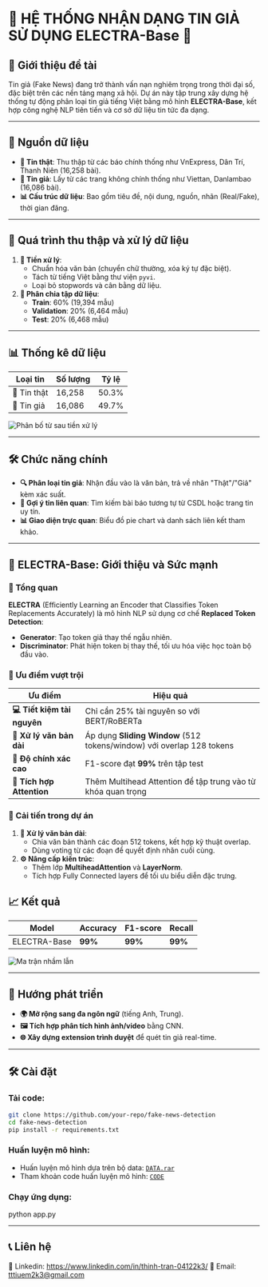# 🚨 HỆ THỐNG NHẬN DẠNG TIN GIẢ SỬ DỤNG ELECTRA-Base 🚨

## 📌 Giới thiệu đề tài
Tin giả (Fake News) đang trở thành vấn nạn nghiêm trọng trong thời đại số, đặc biệt trên các nền tảng mạng xã hội. Dự án này tập trung xây dựng hệ thống tự động phân loại tin giả tiếng Việt bằng mô hình **ELECTRA-Base**, kết hợp công nghệ NLP tiên tiến và cơ sở dữ liệu tin tức đa dạng.

---

## 📂 Nguồn dữ liệu
- **📰 Tin thật**: Thu thập từ các báo chính thống như VnExpress, Dân Trí, Thanh Niên (16,258 bài).
- **📛 Tin giả**: Lấy từ các trang không chính thống như Viettan, Danlambao (16,086 bài).
- **📊 Cấu trúc dữ liệu**: Bao gồm tiêu đề, nội dung, nguồn, nhãn (Real/Fake), thời gian đăng.

---

## 🔄 Quá trình thu thập và xử lý dữ liệu
1. **🧹 Tiền xử lý**:
   - Chuẩn hóa văn bản (chuyển chữ thường, xóa ký tự đặc biệt).
   - Tách từ tiếng Việt bằng thư viện `pyvi`.
   - Loại bỏ stopwords và cân bằng dữ liệu.
2. **📂 Phân chia tập dữ liệu**:
   - **Train**: 60% (19,394 mẫu)
   - **Validation**: 20% (6,464 mẫu)
   - **Test**: 20% (6,468 mẫu)

---

## 📊 Thống kê dữ liệu
| Loại tin | Số lượng | Tỷ lệ |
|----------|----------|-------|
| 📰 Tin thật | 16,258   | 50.3% |
| 📛 Tin giả  | 16,086   | 49.7% |

![Phân bố từ sau tiền xử lý](Hình_5_6.png)

---

## 🛠️ Chức năng chính
- **🔍 Phân loại tin giả**: Nhận đầu vào là văn bản, trả về nhãn "Thật"/"Giả" kèm xác suất.
- **🔗 Gợi ý tin liên quan**: Tìm kiếm bài báo tương tự từ CSDL hoặc trang tin uy tín.
- **📊 Giao diện trực quan**: Biểu đồ pie chart và danh sách liên kết tham khảo.

---

## 🚀 ELECTRA-Base: Giới thiệu và Sức mạnh
### 🌟 Tổng quan
**ELECTRA** (Efficiently Learning an Encoder that Classifies Token Replacements Accurately) là mô hình NLP sử dụng cơ chế **Replaced Token Detection**:
- **Generator**: Tạo token giả thay thế ngẫu nhiên.
- **Discriminator**: Phát hiện token bị thay thế, tối ưu hóa việc học toàn bộ đầu vào.

### 💪 Ưu điểm vượt trội
| Ưu điểm                  | Hiệu quả                                                                 |
|--------------------------|--------------------------------------------------------------------------|
| **💻 Tiết kiệm tài nguyên**     | Chỉ cần 25% tài nguyên so với BERT/RoBERTa                               |
| **📜 Xử lý văn bản dài**        | Áp dụng **Sliding Window** (512 tokens/window) với overlap 128 tokens    |
| **🎯 Độ chính xác cao**         | F1-score đạt **99%** trên tập test                                       |
| **🧠 Tích hợp Attention**       | Thêm Multihead Attention để tập trung vào từ khóa quan trọng            |

### 🔧 Cải tiến trong dự án
1. **📜 Xử lý văn bản dài**:
   - Chia văn bản thành các đoạn 512 tokens, kết hợp kỹ thuật overlap.
   - Dùng voting từ các đoạn để quyết định nhãn cuối cùng.
2. **⚙️ Nâng cấp kiến trúc**:
   - Thêm lớp **MultiheadAttention** và **LayerNorm**.
   - Tích hợp Fully Connected layers để tối ưu biểu diễn đặc trưng.
## 📈 Kết quả
| Model       | Accuracy | F1-score | Recall |
|-------------|----------|----------|--------|
| ELECTRA-Base| **99%**  | **99%**  | **99%**|

![Ma trận nhầm lẫn](Hình_25.png)

---

## 🔮 Hướng phát triển
- **🌍 Mở rộng sang đa ngôn ngữ** (tiếng Anh, Trung).
- **🖼️ Tích hợp phân tích hình ảnh/video** bằng CNN.
- **🌐 Xây dựng extension trình duyệt** để quét tin giả real-time.

---

## 🛠️ Cài đặt
### Tải code:
```bash
git clone https://github.com/your-repo/fake-news-detection
cd fake-news-detection
pip install -r requirements.txt
```
### Huấn luyện mô hình:
- Huấn luyện mô hình dựa trên bộ data: [`DATA.rar`](./DATA/DATA.rar)
- Tham khoản code huấn luyện mô hình: [`CODE`](./CODE)
### Chạy ứng dụng:
python app.py

---

##  📞 Liên hệ
👥 Linkedin: https://www.linkedin.com/in/thinh-tran-04122k3/
📧 Email: tttiuem2k3@gmail.com
